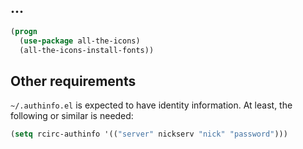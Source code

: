 ## ...

```lisp
(progn
  (use-package all-the-icons)
  (all-the-icons-install-fonts))
```

## Other requirements

`~/.authinfo.el` is expected to have identity information. At least,
the following or similar is needed:
```lisp
(setq rcirc-authinfo '(("server" nickserv "nick" "password")))
```
